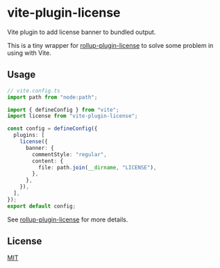 # vite-plugin-license

Vite plugin to add license banner to bundled output.

This is a tiny wrapper for [rollup-plugin-license](https://github.com/mjeanroy/rollup-plugin-license/) to solve some problem in using with Vite.

## Usage

```typescript
// vite.config.ts
import path from "node:path";

import { defineConfig } from "vite";
import license from "vite-plugin-license";

const config = defineConfig({
  plugins: [
    license({
      banner: {
        commentStyle: "regular",
        content: {
          file: path.join(__dirname, "LICENSE"),
        },
      },
    }),
  ],
});
export default config;
```

See [rollup-plugin-license](https://github.com/mjeanroy/rollup-plugin-license/) for more details.

## License

[MIT](./LICENSE)
